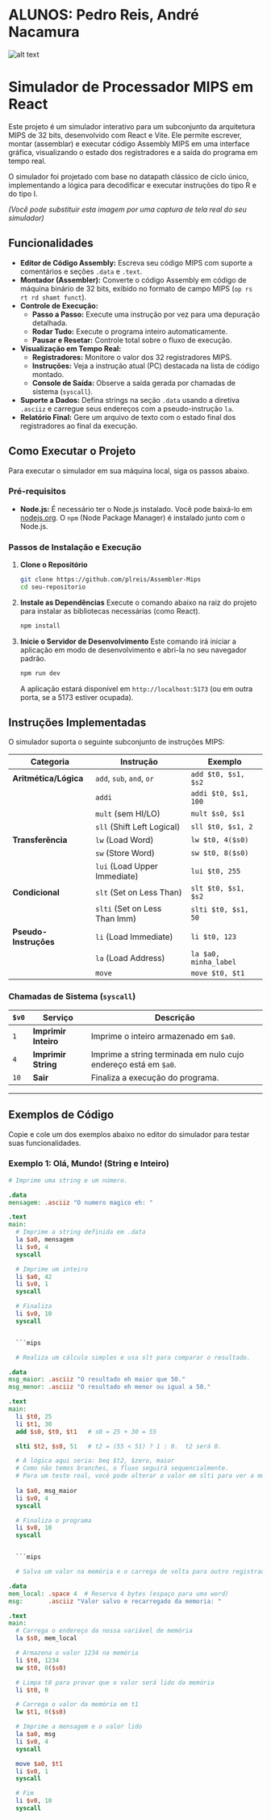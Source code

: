 
# ALUNOS: Pedro Reis, André Nacamura

![alt text](image.png)

# Simulador de Processador MIPS em React

Este projeto é um simulador interativo para um subconjunto da arquitetura MIPS de 32 bits, desenvolvido com React e Vite. Ele permite escrever, montar (assemblar) e executar código Assembly MIPS em uma interface gráfica, visualizando o estado dos registradores e a saída do programa em tempo real.

O simulador foi projetado com base no datapath clássico de ciclo único, implementando a lógica para decodificar e executar instruções do tipo R e do tipo I.


*(Você pode substituir esta imagem por uma captura de tela real do seu simulador)*

## Funcionalidades

*   **Editor de Código Assembly:** Escreva seu código MIPS com suporte a comentários e seções `.data` e `.text`.
*   **Montador (Assembler):** Converte o código Assembly em código de máquina binário de 32 bits, exibido no formato de campo MIPS (`op rs rt rd shamt funct`).
*   **Controle de Execução:**
    *   **Passo a Passo:** Execute uma instrução por vez para uma depuração detalhada.
    *   **Rodar Tudo:** Execute o programa inteiro automaticamente.
    *   **Pausar e Resetar:** Controle total sobre o fluxo de execução.
*   **Visualização em Tempo Real:**
    *   **Registradores:** Monitore o valor dos 32 registradores MIPS.
    *   **Instruções:** Veja a instrução atual (PC) destacada na lista de código montado.
    *   **Console de Saída:** Observe a saída gerada por chamadas de sistema (`syscall`).
*   **Suporte a Dados:** Defina strings na seção `.data` usando a diretiva `.asciiz` e carregue seus endereços com a pseudo-instrução `la`.
*   **Relatório Final:** Gere um arquivo de texto com o estado final dos registradores ao final da execução.

## Como Executar o Projeto

Para executar o simulador em sua máquina local, siga os passos abaixo.

### Pré-requisitos

*   **Node.js:** É necessário ter o Node.js instalado. Você pode baixá-lo em [nodejs.org](https://nodejs.org/). O `npm` (Node Package Manager) é instalado junto com o Node.js.

### Passos de Instalação e Execução

1.  **Clone o Repositório**
    ```bash
    git clone https://github.com/plreis/Assembler-Mips
    cd seu-repositorio
    ```

2.  **Instale as Dependências**
    Execute o comando abaixo na raiz do projeto para instalar as bibliotecas necessárias (como React).
    ```bash
    npm install
    ```

3.  **Inicie o Servidor de Desenvolvimento**
    Este comando irá iniciar a aplicação em modo de desenvolvimento e abri-la no seu navegador padrão.
    ```bash
    npm run dev
    ```
    A aplicação estará disponível em `http://localhost:5173` (ou em outra porta, se a 5173 estiver ocupada).

## Instruções Implementadas

O simulador suporta o seguinte subconjunto de instruções MIPS:

| Categoria             | Instrução                   | Exemplo                               |
| --------------------- | --------------------------- | ------------------------------------- |
| **Aritmética/Lógica** | `add`, `sub`, `and`, `or`   | `add $t0, $s1, $s2`                   |
|                       | `addi`                      | `addi $t0, $s1, 100`                  |
|                       | `mult` (sem HI/LO)          | `mult $s0, $s1`                       |
|                       | `sll` (Shift Left Logical)  | `sll $t0, $s1, 2`                     |
| **Transferência**     | `lw` (Load Word)            | `lw $t0, 4($s0)`                      |
|                       | `sw` (Store Word)           | `sw $t0, 8($s0)`                      |
|                       | `lui` (Load Upper Immediate) | `lui $t0, 255`                        |
| **Condicional**       | `slt` (Set on Less Than)    | `slt $t0, $s1, $s2`                   |
|                       | `slti` (Set on Less Than Imm) | `slti $t0, $s1, 50`                   |
| **Pseudo-Instruções** | `li` (Load Immediate)       | `li $t0, 123`                         |
|                       | `la` (Load Address)         | `la $a0, minha_label`                 |
|                       | `move`                      | `move $t0, $t1`                       |

### Chamadas de Sistema (`syscall`)

| `$v0` | Serviço            | Descrição                                                              |
| ----- | ------------------ | ---------------------------------------------------------------------- |
| `1`   | **Imprimir Inteiro** | Imprime o inteiro armazenado em `$a0`.                                 |
| `4`   | **Imprimir String**  | Imprime a string terminada em nulo cujo endereço está em `$a0`.        |
| `10`  | **Sair**           | Finaliza a execução do programa.                                       |

---

## Exemplos de Código

Copie e cole um dos exemplos abaixo no editor do simulador para testar suas funcionalidades.

### Exemplo 1: Olá, Mundo! (String e Inteiro)

```mips
# Imprime uma string e um número.

.data
mensagem: .asciiz "O numero magico eh: "

.text
main:
  # Imprime a string definida em .data
  la $a0, mensagem
  li $v0, 4
  syscall

  # Imprime um inteiro
  li $a0, 42
  li $v0, 1
  syscall

  # Finaliza
  li $v0, 10
  syscall


  ```mips

  # Realiza um cálculo simples e usa slt para comparar o resultado.

.data
msg_maior: .asciiz "O resultado eh maior que 50."
msg_menor: .asciiz "O resultado eh menor ou igual a 50."

.text
main:
  li $t0, 25
  li $t1, 30
  add $s0, $t0, $t1   # s0 = 25 + 30 = 55

  slti $t2, $s0, 51   # t2 = (55 < 51) ? 1 : 0.  t2 será 0.

  # A lógica aqui seria: beq $t2, $zero, maior
  # Como não temos branches, o fluxo seguirá sequencialmente.
  # Para um teste real, você pode alterar o valor em slti para ver a mudança em $t2.
  
  la $a0, msg_maior
  li $v0, 4
  syscall

  # Finaliza o programa
  li $v0, 10
  syscall


  ```mips

  # Salva um valor na memória e o carrega de volta para outro registrador.

.data
mem_local: .space 4  # Reserva 4 bytes (espaço para uma word)
msg:       .asciiz "Valor salvo e recarregado da memoria: "

.text
main:
  # Carrega o endereço da nossa variável de memória
  la $s0, mem_local

  # Armazena o valor 1234 na memória
  li $t0, 1234
  sw $t0, 0($s0)

  # Limpa t0 para provar que o valor será lido da memória
  li $t0, 0

  # Carrega o valor da memória em t1
  lw $t1, 0($s0)

  # Imprime a mensagem e o valor lido
  la $a0, msg
  li $v0, 4
  syscall

  move $a0, $t1
  li $v0, 1
  syscall

  # Fim
  li $v0, 10
  syscall